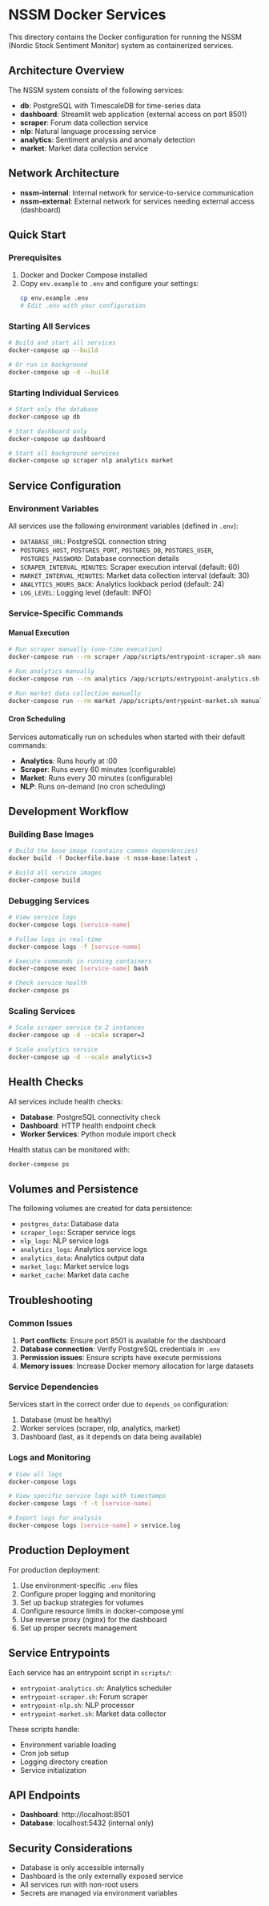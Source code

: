 # NSSM Docker Services

This directory contains the Docker configuration for running the NSSM (Nordic Stock Sentiment Monitor) system as containerized services.

## Architecture Overview

The NSSM system consists of the following services:

- **db**: PostgreSQL with TimescaleDB for time-series data
- **dashboard**: Streamlit web application (external access on port 8501)
- **scraper**: Forum data collection service
- **nlp**: Natural language processing service
- **analytics**: Sentiment analysis and anomaly detection
- **market**: Market data collection service

## Network Architecture

- **nssm-internal**: Internal network for service-to-service communication
- **nssm-external**: External network for services needing external access (dashboard)

## Quick Start

### Prerequisites

1. Docker and Docker Compose installed
2. Copy `env.example` to `.env` and configure your settings:
   ```bash
   cp env.example .env
   # Edit .env with your configuration
   ```

### Starting All Services

```bash
# Build and start all services
docker-compose up --build

# Or run in background
docker-compose up -d --build
```

### Starting Individual Services

```bash
# Start only the database
docker-compose up db

# Start dashboard only
docker-compose up dashboard

# Start all background services
docker-compose up scraper nlp analytics market
```

## Service Configuration

### Environment Variables

All services use the following environment variables (defined in `.env`):

- `DATABASE_URL`: PostgreSQL connection string
- `POSTGRES_HOST`, `POSTGRES_PORT`, `POSTGRES_DB`, `POSTGRES_USER`, `POSTGRES_PASSWORD`: Database connection details
- `SCRAPER_INTERVAL_MINUTES`: Scraper execution interval (default: 60)
- `MARKET_INTERVAL_MINUTES`: Market data collection interval (default: 30)
- `ANALYTICS_HOURS_BACK`: Analytics lookback period (default: 24)
- `LOG_LEVEL`: Logging level (default: INFO)

### Service-Specific Commands

#### Manual Execution

```bash
# Run scraper manually (one-time execution)
docker-compose run --rm scraper /app/scripts/entrypoint-scraper.sh manual

# Run analytics manually
docker-compose run --rm analytics /app/scripts/entrypoint-analytics.sh manual

# Run market data collection manually
docker-compose run --rm market /app/scripts/entrypoint-market.sh manual
```

#### Cron Scheduling

Services automatically run on schedules when started with their default commands:

- **Analytics**: Runs hourly at :00
- **Scraper**: Runs every 60 minutes (configurable)
- **Market**: Runs every 30 minutes (configurable)
- **NLP**: Runs on-demand (no cron scheduling)

## Development Workflow

### Building Base Images

```bash
# Build the base image (contains common dependencies)
docker build -f Dockerfile.base -t nssm-base:latest .

# Build all service images
docker-compose build
```

### Debugging Services

```bash
# View service logs
docker-compose logs [service-name]

# Follow logs in real-time
docker-compose logs -f [service-name]

# Execute commands in running containers
docker-compose exec [service-name] bash

# Check service health
docker-compose ps
```

### Scaling Services

```bash
# Scale scraper service to 2 instances
docker-compose up -d --scale scraper=2

# Scale analytics service
docker-compose up -d --scale analytics=3
```

## Health Checks

All services include health checks:

- **Database**: PostgreSQL connectivity check
- **Dashboard**: HTTP health endpoint check
- **Worker Services**: Python module import check

Health status can be monitored with:
```bash
docker-compose ps
```

## Volumes and Persistence

The following volumes are created for data persistence:

- `postgres_data`: Database data
- `scraper_logs`: Scraper service logs
- `nlp_logs`: NLP service logs
- `analytics_logs`: Analytics service logs
- `analytics_data`: Analytics output data
- `market_logs`: Market service logs
- `market_cache`: Market data cache

## Troubleshooting

### Common Issues

1. **Port conflicts**: Ensure port 8501 is available for the dashboard
2. **Database connection**: Verify PostgreSQL credentials in `.env`
3. **Permission issues**: Ensure scripts have execute permissions
4. **Memory issues**: Increase Docker memory allocation for large datasets

### Service Dependencies

Services start in the correct order due to `depends_on` configuration:
1. Database (must be healthy)
2. Worker services (scraper, nlp, analytics, market)
3. Dashboard (last, as it depends on data being available)

### Logs and Monitoring

```bash
# View all logs
docker-compose logs

# View specific service logs with timestamps
docker-compose logs -f -t [service-name]

# Export logs for analysis
docker-compose logs [service-name] > service.log
```

## Production Deployment

For production deployment:

1. Use environment-specific `.env` files
2. Configure proper logging and monitoring
3. Set up backup strategies for volumes
4. Configure resource limits in docker-compose.yml
5. Use reverse proxy (nginx) for the dashboard
6. Set up proper secrets management

## Service Entrypoints

Each service has an entrypoint script in `scripts/`:

- `entrypoint-analytics.sh`: Analytics scheduler
- `entrypoint-scraper.sh`: Forum scraper
- `entrypoint-nlp.sh`: NLP processor
- `entrypoint-market.sh`: Market data collector

These scripts handle:
- Environment variable loading
- Cron job setup
- Logging directory creation
- Service initialization

## API Endpoints

- **Dashboard**: http://localhost:8501
- **Database**: localhost:5432 (internal only)

## Security Considerations

- Database is only accessible internally
- Dashboard is the only externally exposed service
- All services run with non-root users
- Secrets are managed via environment variables
